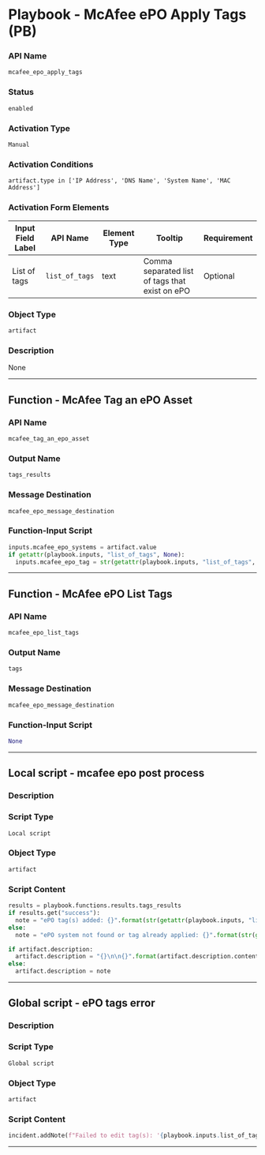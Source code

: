 <!--
    DO NOT MANUALLY EDIT THIS FILE
    THIS FILE IS AUTOMATICALLY GENERATED WITH resilient-sdk codegen
    Generated with resilient-sdk v51.0.0.2.575
-->

# Playbook - McAfee ePO Apply Tags (PB)

### API Name
`mcafee_epo_apply_tags`

### Status
`enabled`

### Activation Type
`Manual`

### Activation Conditions
`artifact.type in ['IP Address', 'DNS Name', 'System Name', 'MAC Address']`

### Activation Form Elements
| Input Field Label | API Name | Element Type | Tooltip | Requirement |
| ----------------- | -------- | ------------ | ------- | ----------- |
| List of tags | `list_of_tags` | text | Comma separated list of tags that exist on ePO | Optional |

### Object Type
`artifact`

### Description
None


---
## Function - McAfee Tag an ePO Asset

### API Name
`mcafee_tag_an_epo_asset`

### Output Name
`tags_results`

### Message Destination
`mcafee_epo_message_destination`

### Function-Input Script
```python
inputs.mcafee_epo_systems = artifact.value
if getattr(playbook.inputs, "list_of_tags", None):
  inputs.mcafee_epo_tag = str(getattr(playbook.inputs, "list_of_tags", None))
```

---
## Function - McAfee ePO List Tags

### API Name
`mcafee_epo_list_tags`

### Output Name
`tags`

### Message Destination
`mcafee_epo_message_destination`

### Function-Input Script
```python
None
```

---

## Local script - mcafee epo post process

### Description


### Script Type
`Local script`

### Object Type
`artifact`

### Script Content
```python
results = playbook.functions.results.tags_results
if results.get("success"):
  note = "ePO tag(s) added: {}".format(str(getattr(playbook.inputs, "list_of_tags")))
else:
  note = "ePO system not found or tag already applied: {}".format(str(getattr(playbook.inputs, "list_of_tags")))

if artifact.description:
  artifact.description = "{}\n\n{}".format(artifact.description.content, note)
else:
  artifact.description = note
```

---
## Global script - ePO tags error

### Description


### Script Type
`Global script`

### Object Type
`artifact`

### Script Content
```python
incident.addNote(f"Failed to edit tag(s): '{playbook.inputs.list_of_tags}' on system(s): '{artifact.value}' with reason: The given tag(s) have to exist on ePO")
```

---


